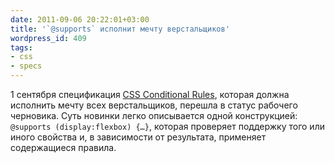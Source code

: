 ```yaml
---
date: 2011-09-06 20:22:01+03:00
title: '`@supports` исполнит мечту верстальщиков'
wordpress_id: 409
tags:
- css
- specs
---
```


1 сентября спецификация [CSS Conditional Rules][1], которая должна исполнить мечту всех верстальщиков, перешла в статус рабочего черновика. Суть новинки легко описывается одной конструкцией: `@supports (display:flexbox) {…}`, которая проверяет поддержку того или иного свойства и, в зависимости от результата, применяет содержащиеся правила.

[1]: http://www.w3.org/TR/css3-conditional/
